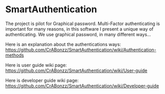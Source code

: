 # SmartAuthentication
 
The project is pilot for Graphical password. Multi-Factor authenticating is important for many reasons, in this software I present a unique way of authenticating. We use graphical password, in many different ways...

Here is an explanation about the authentications ways: https://github.com/CrABonzz/SmartAuthentication/wiki/Authentication-methods

Here is user guide wiki page: https://github.com/CrABonzz/SmartAuthentication/wiki/User-guide

Here is developer guide wiki page: https://github.com/CrABonzz/SmartAuthentication/wiki/Developer-guide
